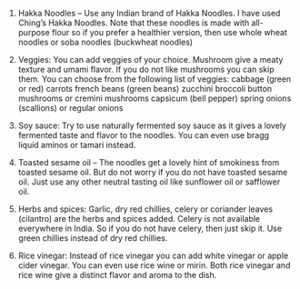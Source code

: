 1. Hakka Noodles – Use any Indian brand of Hakka Noodles. I have used Ching’s Hakka Noodles. Note that these noodles is made with all-purpose flour so if you prefer a healthier version, then use whole wheat noodles or soba noodles (buckwheat noodles)

2. Veggies: You can add veggies of your choice. Mushroom give a meaty texture and umami flavor. If you do not like mushrooms you can skip them. You can choose from the following list of veggies:
cabbage (green or red)
carrots
french beans (green beans)
zucchini
broccoli
button mushrooms or cremini mushrooms
capsicum (bell pepper)
spring onions (scallions) or regular onions

3. Soy sauce: Try to use naturally fermented soy sauce as it gives a lovely fermented taste and flavor to the noodles. You can even use bragg liquid aminos or tamari instead.

4. Toasted sesame oil – The noodles get a lovely hint of smokiness from toasted sesame oil. But do not worry if you do not have toasted sesame oil. Just use any other neutral tasting oil like sunflower oil or safflower oil.

5. Herbs and spices: Garlic, dry red chillies, celery or coriander leaves (cilantro) are the herbs and spices added. Celery is not available everywhere in India. So if you do not have celery, then just skip it. Use green chillies instead of dry red chillies.

6. Rice vinegar: Instead of rice vinegar you can add white vinegar or apple cider vinegar. You can even use rice wine or mirin. Both rice vinegar and rice wine give a distinct flavor and aroma to the dish.